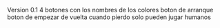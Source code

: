 Version 0.1 
4 botones con los nombres de los colores
boton de arranque
boton de empezar de vuelta cuando pierdo
solo pueden jugar humanos